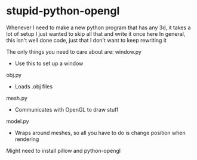 # stupid-python-opengl
Whenever I need to make a new python program that has any 3d, it takes a lot of setup
I just wanted to skip all that and write it once here
In general, this isn't well done code, just that I don't want to keep rewriting it

The only things you need to care about are:
window.py
  - Use this to set up a window

obj.py
  - Loads .obj files

mesh.py
  - Communicates with OpenGL to draw stuff

model.py
  - Wraps around meshes, so all you have to do is change position when rendering

Might need to install pillow and python-opengl
